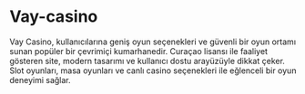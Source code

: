 # Vay-casino
Vay Casino, kullanıcılarına geniş oyun seçenekleri ve güvenli bir oyun ortamı sunan popüler bir çevrimiçi kumarhanedir. Curaçao lisansı ile faaliyet gösteren site, modern tasarımı ve kullanıcı dostu arayüzüyle dikkat çeker. Slot oyunları, masa oyunları ve canlı casino seçenekleri ile eğlenceli bir oyun deneyimi sağlar.
